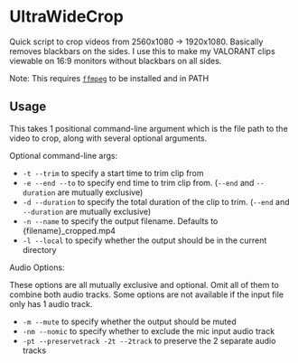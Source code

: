 # UltraWideCrop

Quick script to crop videos from 2560x1080 -> 1920x1080. Basically removes blackbars on the sides. I use this to make my VALORANT clips viewable on 16:9 monitors without blackbars on all sides.

Note: This requires [`ffmpeg`](https://www.ffmpeg.org/) to be installed and in PATH

## Usage

This takes 1 positional command-line argument which is the file path to the video to crop, along with several optional arguments.

Optional command-line args:
- `-t --trim` to specify a start time to trim clip from
- `-e --end --to` to specify end time to trim clip from. (`--end` and `--duration` are mutually exclusive)
- `-d --duration` to specify the total duration of the clip to trim. (`--end` and `--duration` are mutually exclusive)
- `-n --name` to specify the output filename. Defaults to {filename}_cropped.mp4
- `-l --local` to specify whether the output should be in the current directory

Audio Options:

These options are all mutually exclusive and optional. Omit all of them to combine both audio tracks. 
Some options are not available if the input file only has 1 audio track.
- `-m --mute` to specify whether the output should be muted
- `-nm --nomic` to specify whether to exclude the mic input audio track
- `-pt --preservetrack -2t --2track` to preserve the 2 separate audio tracks

